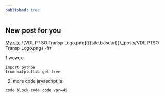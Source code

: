 ```yaml
---
published: true
---
```

## New post for you
[My site](https://eshnil2000.chainapp.live)
![VDL PTSO Transp Logo.png]({{site.baseurl}}/_posts/VDL PTSO Transp Logo.png)
-frr

1.wewee 

	import python
    from matplotlib get free

2. more code
	javascript.js
    
`code block
code code
var=45
`
###


